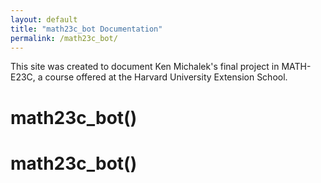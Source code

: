 ```yaml
---
layout: default
title: "math23c_bot Documentation"
permalink: /math23c_bot/
---
```


This site was created to document Ken Michalek's final project in MATH-E23C, a course offered at the Harvard University Extension School.

# math23c_bot()

# math23c_bot()
